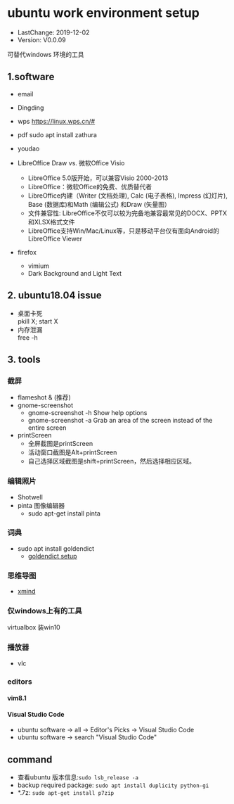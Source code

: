 # ubuntu work environment setup
- LastChange: 2019-12-02
-    Version: V0.0.09

可替代windows 环境的工具

## 1.software
- email
- Dingding
- wps
  https://linux.wps.cn/#
- pdf
	sudo apt install zathura
- youdao

- LibreOffice Draw vs. 微软Office Visio
  - LibreOffice 5.0版开始，可以兼容Visio 2000-2013
  - LibreOffice：微软Office的免费、优质替代者
  - LibreOffice内建（Writer (文档处理), Calc (电子表格), Impress (幻灯片), Base (数据库)和Math (编辑公式) 和Draw (矢量图）
  - 文件兼容性: LibreOffice不仅可以较为完备地兼容最常见的DOCX、PPTX和XLSX格式文件
  - LibreOffice支持Win/Mac/Linux等，只是移动平台仅有面向Android的LibreOffice Viewer
- firefox
  - vimium
  - Dark Background and Light Text

## 2. ubuntu18.04 issue
- 桌面卡死 <br/>
  pkill X; start X
- 内存泄漏 <br/>
  free -h

## 3. tools
### 截屏
- flameshot &	(推荐)
- gnome-screenshot
  - gnome-screenshot  -h	Show help options
  - gnome-screenshot  -a	Grab an area of the screen instead of the entire screen
- printScreen
  - 全屏截图是printScreen
  - 活动窗口截图是Alt+printScreen
  - 自己选择区域截图是shift+printScreen，然后选择相应区域。
### 编辑照片
- Shotwell
- pinta 图像编辑器
  - sudo apt-get install pinta

### 词典
- sudo apt install goldendict
  - [goldendict setup](https://www.cnblogs.com/creasing/p/11333728.html)

### 思维导图
- [xmind](https://www.xmind.net/download/xmind8/)

### 仅windows上有的工具
virtualbox 装win10

### 播放器
- vlc

### editors
#### vim8.1
#### Visual Studio Code
- ubuntu software -> all -> Editor's Picks -> Visual Studio Code
- ubuntu software -> search "Visual Studio Code"

## command
- 查看ubuntu 版本信息:`sudo lsb_release -a`
- backup required package: `sudo apt install duplicity python-gi`
- *.7z: `sudo apt-get install p7zip`
